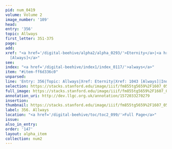 ```yaml
---
pid: num_0419
volume: Volume 2
image_number: '109'
head: 
entry: '356'
topic: Allways
first_letter: 351-375
page: 
add: 
xref: "<a href='/digital-beehive/alpha2/alpha_0293/'>Eternity</a>|<a href='/digital-beehive/toc/toc2_202/'>1043
  [Always]</a>"
see: 
index: "<a href='/digital-beehive/index1/index_0117/'>always</a>"
item: "#item-ff6d336c0"
unparsed: 
line: 'Entry: 356|Topic: Allways|Xref: Eternity|Xref: 1043 [Always]|Index: always|#item-ff6d336c0'
selection: https://stacks.stanford.edu/image/iiif/fm855tg5659%2F1607_0576/356,3810,2968,626/full/0/default.jpg
full_image: https://stacks.stanford.edu/image/iiif/fm855tg5659%2F1607_0576/full/full/0/default.jpg
annotation_uri: http://dev.llgc.org.uk/annotation/1572033270279
insertion: 
thumbnail: https://stacks.stanford.edu/image/iiif/fm855tg5659%2F1607_0576/356,3810,600,180/250,/0/default.jpg
label: 356. Allways
location: "<a href='/digital-beehive/toc/toc2_099/'>Full Page</a>"
issue: 
also_in_entry: 
order: '147'
layout: alpha_item
collection: num2
---
```

